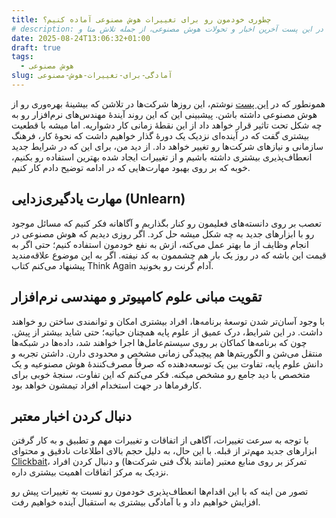 ```yaml
---
title: چطوری خودمون رو برای تغییرات هوش مصنوعی آماده کنیم؟
# description: آیا هوش مصنوعی جایگزین برنامه‌نویس‌ها می‌شود؟ در این پست آخرین اخبار و تحولات هوش مصنوعی، از جمله تلاش متا و Salesforce برای جایگزینی مهندسان با هوش مصنوعی و ظهور استارت‌آپ‌هایی مانند Lovable و همچنین اهمیت این تغییرات برای صاحبان کسب و کار بررسی می‌شه.
date: 2025-08-24T13:06:32+01:00
draft: true
tags:
  - هوش مصنوعی
slug: آمادگی-برای-تغییرات-هوش-مصنوعی
---
```

همونطور که در [این پست](https://aminrb.me/fa/%D8%AC%D8%A7%DB%8C%DA%AF%D8%B2%DB%8C%D9%86%DB%8C-%D8%A8%D8%B1%D9%86%D8%A7%D9%85%D9%87-%D9%86%D9%88%DB%8C%D8%B3-%D9%87%D9%88%D8%B4-%D9%85%D8%B5%D9%86%D9%88%D8%B9%DB%8C/) نوشتم، این روز‌ها شرکت‌ها در تلاشن که بیشینهٔ بهره‌وری رو از هوش مصنوعی داشته باشن. پیشبینی این که این روند آیندهٔ مهندس‌های نرم‌افزار رو به چه شکل تحت تاثیر قرار خواهد داد از این نقطهٔ زمانی کار دشواریه. اما میشه با قطعیت بیشتری گفت که در آینده‌ای نزدیک یک دورهٔ گذار خواهیم داشت که نحوهٔ کار، فرهنگ سازمانی و نیازهای شرکت‌ها رو تغییر خواهد داد. از دید من، برای این که در شرایط جدید انعطاف‌پذیری بیشتری داشته باشیم و از تغییرات ایجاد شده بهترین استفاده رو بکنیم،‌ خوبه که بر روی بهبود مهارت‌هایی که در ادامه توضیح دادم کار کنیم.

## مهارت یادگیری‌زدایی (Unlearn)

تعصب بر روی دانسته‌های فعلیمون رو کنار بگذاریم و آگاهانه فکر کنیم که مسائل موجود رو با ابزارهای جدید به چه شکل میشه حل کرد. اگر روزی دیدیم که هوش مصنوعی در انجام وظایف از ما بهتر عمل می‌کنه، ازش به نفع خودمون استفاده کنیم؛ حتی اگر به قیمت این باشه که در روز یک بار هم چشممون به کد نیفته.
اگر به این موضوع علاقه‌مندید پیشنهاد می‌کنم کتاب Think Again آدام گرنت رو بخونید.

## تقویت مبانی علوم کامپیوتر و مهندسی نرم‌افزار

با وجود آسان‌تر شدن توسعهٔ برنامه‌ها، افراد بیشتری امکان و توانمندی ساختن رو خواهند داشت. در این شرایط، درک عمیق از علوم پایه همچنان حیاتیه؛ حتی شاید بیشتر از پیش. چون که برنامه‌ها کماکان بر روی سیستم‌عامل‌ها اجرا خواهند شد، داده‌ها در شبکه‌ها منتقل می‌شن و الگوریتم‌ها هم پیچیدگی زمانی مشخص و محدودی دارن. داشتن تجربه و دانش علوم پایه، تفاوت بین یک توسعه‌دهنده که صرفاً مصرف‌کنندهٔ هوش مصنوعیه و یک متخصص با دید جامع رو مشخص میکنه. فکر می‌کنم که این تفاوت، سنجهٔ خوبی برای کارفرماها در جهت استخدام افراد تیمشون خواهد بود.

## دنبال کردن اخبار معتبر

با توجه به سرعت تغییرات، آگاهی از اتفاقات و تغییرات مهم و تطبیق و به کار گرفتن ابزارهای جدید مهم‌تر از قبله. با این حال، به دلیل حجم بالای اطلاعات نادقیق و محتوای [Clickbait](https://fa.wikipedia.org/wiki/%D8%AA%D9%84%D9%87%E2%80%8C%DA%A9%D9%84%DB%8C%DA%A9)، تمرکز بر روی منابع معتبر (مانند بلاگ فنی شرکت‌ها) و دنبال کردن افراد نزدیک به مرکز اتفاقات اهمیت بیشتری داره.

تصور من اینه که با این اقدام‌ها انعطاف‌پذیری خودمون رو نسبت به تغییرات پیش رو افزایش خواهیم داد و با آمادگی بیشتری به استقبال آینده خواهیم رفت.
